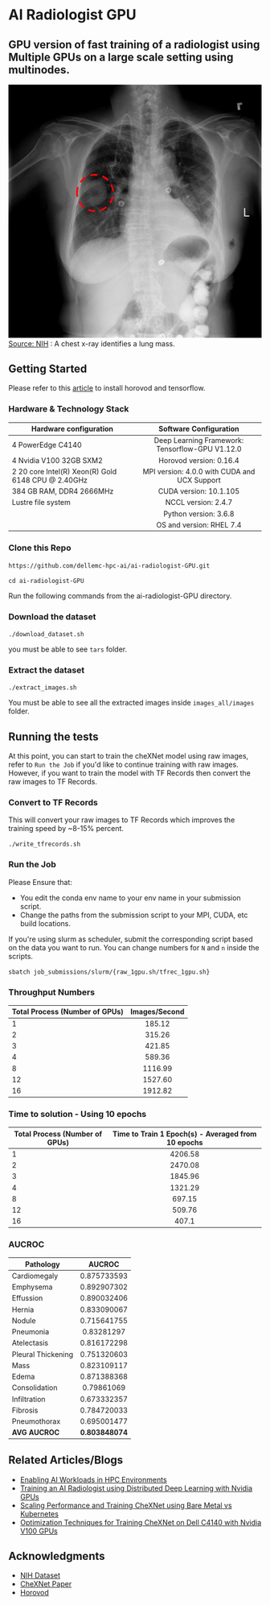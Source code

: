 # AI Radiologist GPU

## GPU version of fast training of a radiologist using Multiple GPUs on a large scale setting using multinodes.

![A chest x-ray identifies a lung mass.](lung-mass.jpg)
[Source: NIH](https://www.nih.gov/news-events/news-releases/nih-clinical-center-provides-one-largest-publicly-available-chest-x-ray-datasets-scientific-community) : A chest x-ray identifies a lung mass.




## Getting Started

Please refer to this [article](https://www.dell.com/support/article/us/en/04/sln318251/enabling-ai-workloads-in-hpc-environments?lang=en) to install horovod and tensorflow.

### Hardware & Technology Stack

| Hardware configuration| Software Configuration|
| ------------- |:-------------:|
| 4 PowerEdge C4140     | Deep Learning Framework: Tensorflow-GPU V1.12.0  |
| 4 Nvidia V100 32GB SXM2   | Horovod version: 0.16.4      |
| 2 20 core Intel(R) Xeon(R) Gold 6148 CPU @ 2.40GHz  | MPI version: 4.0.0 with CUDA and UCX Support     |
| 384 GB RAM, DDR4 2666MHz| CUDA version: 10.1.105    |
| Lustre file system | NCCL version: 2.4.7 |
| | Python version: 3.6.8 |
| | OS and version: RHEL 7.4|


### Clone this Repo
```
https://github.com/dellemc-hpc-ai/ai-radiologist-GPU.git
```

```
cd ai-radiologist-GPU
```

Run the following commands from the ai-radiologist-GPU directory.

### Download the dataset

```
./download_dataset.sh
```

you must be able to see ``tars`` folder.

### Extract the dataset

```
./extract_images.sh
```

You must be able to see all the extracted images inside ``images_all/images`` folder.

## Running the tests

At this point, you can start to train the cheXNet model using raw images, refer to ``Run the Job`` if you'd like to
continue training with raw images. However, if you want to train the model with TF Records then
convert the raw images to TF Records.

### Convert to TF Records

This will convert your raw images to TF Records which improves the training speed by ~8-15% percent.

```
./write_tfrecords.sh
```

### Run the Job

Please Ensure that:
*  You edit the conda env name to your env name in your submission script.
*  Change the paths from the submission script to your MPI, CUDA, etc build locations.

If you're using slurm as scheduler, submit the corresponding
script based on the data you want to run. You can change numbers for ``N`` and ``n`` inside the scripts.

```
sbatch job_submissions/slurm/{raw_1gpu.sh/tfrec_1gpu.sh}
```



### Throughput Numbers

| Total Process (Number of GPUs)| Images/Second|
| ------------- |:-------------:|
| 1  | 185.12 |
| 2  | 315.26 |
| 3  | 421.85 |
| 4  | 589.36 |
| 8  | 1116.99|
| 12 | 1527.60|
| 16 | 1912.82|


### Time to solution - Using 10 epochs

| Total Process (Number of GPUs)| Time to Train 1 Epoch(s) - Averaged from 10 epochs|
| ------------- |:-------------:|
| 1  | 4206.58 |
| 2  | 2470.08 |
| 3  | 1845.96 |
| 4  | 1321.29 |
| 8  | 697.15  |
| 12 | 509.76  |
| 16 | 407.1   |


### AUCROC 

| Pathology | AUCROC|
| ------------- |:-------------:|
| Cardiomegaly  | 0.875733593 | 
| Emphysema     | 0.892907302 |
| Effussion     | 0.890032406 |
| Hernia        | 0.833090067 | 
| Nodule        | 0.715641755 |
| Pneumonia     | 0.83281297  |
| Atelectasis   | 0.816172298 |
| Pleural Thickening| 0.751320603|
| Mass          | 0.823109117|
| Edema         | 0.871388368|
| Consolidation | 0.79861069| 
| Infiltration  | 0.673332357|
| Fibrosis      | 0.784720033|
| Pneumothorax  | 0.695001477|
| **AVG AUCROC**  | **0.803848074**|





## Related Articles/Blogs

* [Enabling AI Workloads in HPC Environments](https://www.dell.com/support/article/us/en/04/sln318251/enabling-ai-workloads-in-hpc-environments?lang=en)
* [Training an AI Radiologist using Distributed Deep Learning with Nvidia GPUs](https://www.dell.com/support/article/us/en/04/sln318901/training-an-ai-radiologist-using-distributed-deep-learning-with-nvidia-gpus?lang=en)
* [Scaling Performance and Training CheXNet using Bare Metal vs Kubernetes](https://www.dell.com/support/article/us/en/04/sln318899/bare-metal-vs-kubernetes-distributed-training-with-tensorflow?lang=en)
* [Optimization Techniques for Training CheXNet on Dell C4140 with Nvidia V100 GPUs](https://www.dell.com/support/article/us/en/04/sln318898/optimization-techniques-for-training-chexnet-on-dell-c4140-with-nvidia-v100-gpus?lang=en)

## Acknowledgments

* [NIH Dataset](https://nihcc.app.box.com/v/ChestXray-NIHCC)
* [CheXNet Paper](https://arxiv.org/abs/1711.05225)
* [Horovod](https://github.com/horovod/horovod)

